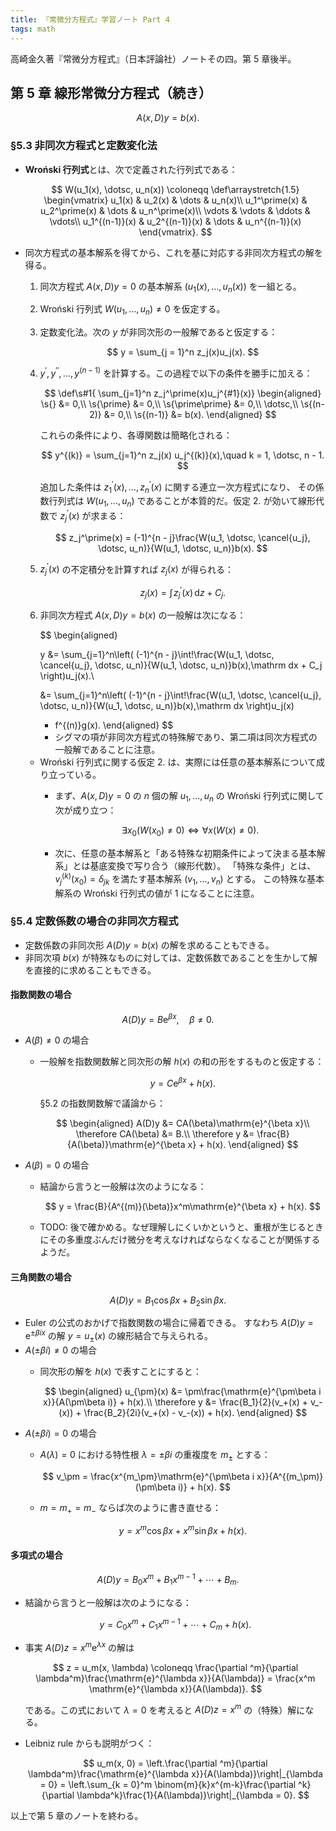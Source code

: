 ```yaml
---
title: 『常微分方程式』学習ノート Part 4
tags: math
---
```


高崎金久著『常微分方程式』（日本評論社）ノートその四。第 5 章後半。

## 第 5 章 線形常微分方程式（続き）

$$
A(x, D)y = b(x).
$$

### §5.3 非同次方程式と定数変化法

* **Wroński 行列式**とは、次で定義された行列式である：

  $$
  W(u_1(x), \dotsc, u_n(x)) \coloneqq
  \def\arraystretch{1.5}
  \begin{vmatrix}
      u_1(x) & u_2(x) & \dots & u_n(x)\\
      u_1^\prime(x) & u_2^\prime(x) & \dots & u_n^\prime(x)\\
      \vdots & \vdots & \ddots & \vdots\\
      u_1^{(n-1)}(x) & u_2^{(n-1)}(x) & \dots & u_n^{(n-1)}(x)
  \end{vmatrix}.
  $$

* 同次方程式の基本解系を得てから、これを基に対応する非同次方程式の解を得る。
  1. 同次方程式 $A(x, D)y = 0$ の基本解系 $(u_1(x), \dotsc, u_n(x))$ を一組とる。
  2. Wroński 行列式 $W(u_1, \dotsc, u_n) \ne 0$ を仮定する。
  3. 定数変化法。次の $y$ が非同次形の一般解であると仮定する：

     $$
     y = \sum_{j = 1}^n z_j(x)u_j(x).
     $$

  4. $y^\prime, y^{\prime\prime}, \dotsc, y^{(n-1)}$ を計算する。この過程で以下の条件を勝手に加える：

     $$
     \def\s#1{ \sum_{j=1}^n z_j^\prime(x)u_j^{#1}(x)}
     \begin{aligned}
     \s{} &= 0,\\
     \s{\prime} &= 0,\\
     \s{\prime\prime} &= 0,\\
     \dotsc,\\
     \s{(n-2)} &= 0,\\
     \s{(n-1)} &= b(x).
     \end{aligned}
     $$

     これらの条件により、各導関数は簡略化される：

     $$
     y^{(k)} = \sum_{j=1}^n z_j(x) u_j^{(k)}(x),\quad k = 1, \dotsc, n - 1.
     $$

     追加した条件は $z_1^\prime(x), \dotsc, z_n^\prime(x)$ に関する連立一次方程式になり、
     その係数行列式は $W(u_1, \dotsc, u_n)$ であることが本質的だ。仮定 2. が効いて線形代数で $z_j^\prime(x)$ が求まる：

     $$
     z_j^\prime(x) = (-1)^{n - j}\frac{W(u_1, \dotsc, \cancel{u_j}, \dotsc, u_n)}{W(u_1, \dotsc, u_n)}b(x).
     $$

  5. $z_j^\prime(x)$ の不定積分を計算すれば $z_j(x)$ が得られる：

     $$
     z_j(x) = \int\!z_j^\prime(x)\,\mathrm dz + C_j.
     $$

  6. 非同次方程式 $A(x, D)y = b(x)$ の一般解は次になる：

     $$
     \begin{aligned}

     y &= \sum_{j=1}^n\left(
       (-1)^{n - j}\int\!\frac{W(u_1, \dotsc, \cancel{u_j}, \dotsc, u_n)}{W(u_1, \dotsc, u_n)}b(x)\,\mathrm dx + C_j
       \right)u_j(x).\\

       &= \sum_{j=1}^n\left(
       (-1)^{n - j}\int\!\frac{W(u_1, \dotsc, \cancel{u_j}, \dotsc, u_n)}{W(u_1, \dotsc, u_n)}b(x)\,\mathrm dx
       \right)u_j(x)
       + f^{(n)}g(x).
     \end{aligned}
     $$

     * シグマの項が非同次方程式の特殊解であり、第二項は同次方程式の一般解であることに注意。
  * Wroński 行列式に関する仮定 2. は、実際には任意の基本解系について成り立っている。
    * まず、$A(x, D)y = 0$ の $n$ 個の解 $u_1, \dotsc, u_n$ の Wroński 行列式に関して次が成り立つ：

      $$
      \exists x_0(W(x_0) \ne 0) \iff \forall x(W(x) \ne 0).
      $$

    * 次に、任意の基本解系と「ある特殊な初期条件によって決まる基本解系」とは基底変換で写り合う（線形代数）。
      「特殊な条件」とは、$v_j^{(k)}(x_0) = \delta_{jk}$ を満たす基本解系 $(v_1, \dotsc, v_n)$ とする。
      この特殊な基本解系の Wroński 行列式の値が 1 になることに注意。

### §5.4 定数係数の場合の非同次方程式

* 定数係数の非同次形 $A(D)y = b(x)$ の解を求めることもできる。
* 非同次項 $b(x)$ が特殊なものに対しては、定数係数であることを生かして解を直接的に求めることもできる。

#### 指数関数の場合

$$
A(D)y = B \mathrm{e}^{\beta x}, \quad \beta \ne 0.
$$

* $A(\beta) \ne 0$ の場合
  * 一般解を指数関数解と同次形の解 $h(x)$ の和の形をするものと仮定する：

    $$
    y = C \mathrm{e}^{\beta x} + h(x).
    $$

    §5.2 の指数関数解で議論から：

    $$
    \begin{aligned}
    A(D)y &= CA(\beta)\mathrm{e}^{\beta x}\\
    \therefore CA(\beta) &= B.\\
    \therefore y &= \frac{B}{A(\beta)}\mathrm{e}^{\beta x} + h(x).
    \end{aligned}
    $$

* $A(\beta) = 0$ の場合
  * 結論から言うと一般解は次のようになる：

    $$
    y = \frac{B}{A^{(m)}(\beta)}x^m\mathrm{e}^{\beta x} + h(x).
    $$

  * TODO: 後で確かめる。なぜ理解しにくいかというと、重根が生じるときにその多重度ぶんだけ微分を考えなければならなくなることが関係するようだ。

#### 三角関数の場合

$$
A(D)y = B_1\cos \beta x + B_2 \sin \beta x.
$$

* Euler の公式のおかげで指数関数の場合に帰着できる。
  すなわち $A(D)y = \mathrm{e}^{\pm\beta i x}$ の解 $y = u_{\pm}(x)$ の線形結合で与えられる。
* $A(\pm\beta i) \ne 0$ の場合
  * 同次形の解を $h(x)$ で表すことにすると：

    $$
    \begin{aligned}
    u_{\pm}(x) &= \pm\frac{\mathrm{e}^{\pm\beta i x}}{A(\pm\beta i)} + h(x).\\
    \therefore y &= \frac{B_1}{2}(v_+(x) + v_-(x)) + \frac{B_2}{2i}(v_+(x) - v_-(x)) + h(x).
    \end{aligned}
    $$
* $A(\pm\beta i) = 0$ の場合
  * $A(\lambda) = 0$ における特性根 $\lambda = \pm\beta i$ の重複度を $m_\pm$ とする：

    $$
    v_\pm = \frac{x^{m_\pm}\mathrm{e}^{\pm\beta i x}}{A^{(m_\pm)}(\pm\beta i)} + h(x).
    $$

  * $m = m_+ = m_-$ ならば次のように書き直せる：

    $$
    y = x^m \cos \beta x + x^m \sin \beta x + h(x).
    $$

#### 多項式の場合

$$
A(D)y = B_0 x^m + B_1 x^{m-1} + \dotsb + B_m.
$$

* 結論から言うと一般解は次のようになる：

  $$
  y = C_0 x^m + C_1 x^{m-1} + \dotsb + C_m + h(x).
  $$

* 事実 $A(D)z = x^m \mathrm{e}^{\lambda x}$ の解は

  $$
  z = u_m(x, \lambda) \coloneqq \frac{\partial ^m}{\partial \lambda^m}\frac{\mathrm{e}^{\lambda x}}{A(\lambda)}
  = \frac{x^m \mathrm{e}^{\lambda x}}{A(\lambda)}.
  $$

  である。この式において $\lambda = 0$ を考えると $A(D)z = x^m$ の（特殊）解になる。

* Leibniz rule からも説明がつく：

  $$
  u_m(x, 0) = \left.\frac{\partial ^m}{\partial \lambda^m}\frac{\mathrm{e}^{\lambda x}}{A(\lambda)}\right|_{\lambda = 0}
  = \left.\sum_{k = 0}^m \binom{m}{k}x^{m-k}\frac{\partial ^k}{\partial \lambda^k}\frac{1}{A(\lambda)}\right|_{\lambda = 0}.
  $$

以上で第 5 章のノートを終わる。
